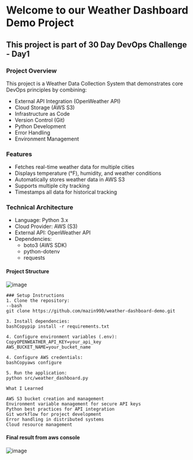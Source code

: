# Welcome to our Weather Dashboard Demo Project 

## This project is part of 30 Day DevOps Challenge - Day1

### Project Overview
This project is a Weather Data Collection System that demonstrates core DevOps principles by combining:
- External API Integration (OpenWeather API)
- Cloud Storage (AWS S3)
- Infrastructure as Code
- Version Control (Git)
- Python Development
- Error Handling
- Environment Management
  
### Features
- Fetches real-time weather data for multiple cities
- Displays temperature (°F), humidity, and weather conditions
- Automatically stores weather data in AWS S3
- Supports multiple city tracking
- Timestamps all data for historical tracking

### Technical Architecture
- Language: Python 3.x
- Cloud Provider: AWS (S3)
- External API: OpenWeather API
- Dependencies:
    * boto3 (AWS SDK)
    * python-dotenv
    * requests

#### Project Structure

![image](https://github.com/user-attachments/assets/1291bacb-812f-436e-9058-1b33c16281f1)

```
### Setup Instructions
1. Clone the repository:
--bash
git clone https://github.com/mazin990/weather-dashboard-demo.git

3. Install dependencies:
bashCopypip install -r requirements.txt

4. Configure environment variables (.env):
CopyOPENWEATHER_API_KEY=your_api_key
AWS_BUCKET_NAME=your_bucket_name

4. Configure AWS credentials:
bashCopyaws configure

5. Run the application:
python src/weather_dashboard.py

What I Learned

AWS S3 bucket creation and management
Environment variable management for secure API keys
Python best practices for API integration
Git workflow for project development
Error handling in distributed systems
Cloud resource management

```
#### Final result from aws console

![image](https://github.com/user-attachments/assets/1dc72508-c0d5-4f71-b285-2f6e2277ab17)
